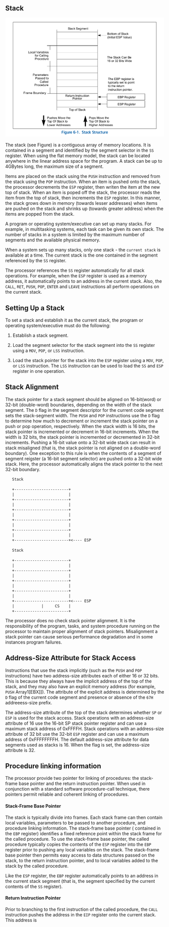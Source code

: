 Stack
---------------------------------------------------

![Stack](https://raw.githubusercontent.com/EmulateSpace/PictureSet/master/BiscuitOS/kernel/MMU000000.png)
  
The stack (see Figure) is a contiguous array of memory locations.
It is contained in a segment and identified by the segment selector
in the `SS` register. When using the flat memory model, the stack
can be located anywhere in the linear address space for the program.
A stack can be up to 4GBytes long, the maximum size of a segment.

Items are placed on the stack using the `PUSH` instruction and removed
from the stack using the `POP` instruction. When an item is pushed
onto the stack, the processor decrements the `ESP` register, then
writen the item at the new top of stack. When an item is poped off
the stack, the processor reads the item from the top of stack, then
increments the `ESP` register. In this manner, the stack grows down
in memory (towards lesser addresses) when items are pushed on the
stack and shrinks up (towards greater address) when the items are
popped from the stack.

A program or operating system/executive can set up many stacks.
For example, in multitasking systems, each task can be given its
own stack. The number of stacks in a system is limited by the
maximum number of segments and the available physical memory.

When a system sets up many stacks, only one stack - the `current stack` 
is available at a time. The current stack is the one contained in
the segment referenced by the `SS` register.

The processor references the `SS` register automatically for all
stack operations. For example, when the `ESP` register is used as
a memory address, it automatically points to an address in the current
stack. Also, the `CALL`, `RET`, `PUSH`, `POP`, `ENTER` and `LEAVE`
instructions all perform operations on the current stack.

## Setting Up a Stack

  To set a stack and establish it as the current stack, the program
  or operating system/executive must do the following:

  1. Establish a stack segment.

  2. Load the segment selector for the stack segment into the `SS`
     register using a `MOV`, `POP`, or `LSS` instruction.

  3. Load the stack pointer for the stack into the `ESP` register
     using a `MOV`, `POP`, or `LSS` instruction. The `LSS` instruction
     can be used to load the `SS` and `ESP` register in one operation. 

## Stack Alignment

  The stack pointer for a stack segment should be aligned on 16-bit(word)
  or 32-bit (double-word) boundaries, depending on the width of the stack
  segment. The `D` flag in the segment descriptor for the current code
  segment sets the stack-segment width. The `PUSH` and `POP` instructions
  use the `D` flag to determine how much to decrement or increment the
  stack pointer on a push or pop operation, respectively. When the stack
  width is 16 bits, the stack pointer is incremented or decrement in 16-bit
  increments. When the width is 32 bits, the stack pointer is incremented
  or decremented in 32-bit increments. Pushing a 16-bit value onto a 32-bit
  wide stack can result in stack misaligned (that is, the stack pointer is
  not aligned on a double-word boundary). One exception to this rule is 
  when the contents of a segment of segment reigster (a 16-bit segment
  selector) are pushed onto a 32-bit wide stack. Here, the processor
  automatically aligns the stack pointer to the next 32-bit boundary.

  ```
     Stack

     +------------------------+
     |                        |
     +------------------------+
     |                        |
     +------------------------+
     |                        |
     +------------------------+
     |                        |
     +------------------------+
     |                        |
     +------------------------+<---- ESP

     Stack 

     +------------------------+
     |                        |
     +------------------------+
     |                        |
     +------------------------+
     |                        |
     +------------------------+
     |                        |
     +------------------------+<---- ESP
     |            |     CS    |
     +------------------------+
  ```

  The processor does no check stack pointer alignment. It is the 
  responsibility of the program, tasks, and system procedure running on
  the processor to maintain proper alignment of stack pointers. Misalignment
  a stack pointer can cause serious performance degradation and in some 
  instances program failures.

## Address-Size Attribute for Stack Access

  Instructions that use the stack implicitly (such as the `PUSH` and `POP`
  instructions) have two address-size attributes each of either 16 or 32
  bits. This is because they always have the implicit address of the top
  of the stack, and they may also have an explicit memory address (for
  example, `PUSH` Array1[EBX]]). The attribute of the explicit address is
  determined by the `D` flag of the current code segment and presence or
  absence of the `67H` addreeess-size prefix.

  The address-size attribute of the top of the stack determines whether
  `SP` or `ESP` is used for the stack access. Stack operations with an
  address-size attribute of 16 use the 16-bit SP stack pointer register
  and can use a maximum stack address of 0xFFFFH. Stack operations with
  an address-size attribute of 32 bit use the 32-bit `ESP` register and
  can use a maximum address of 0xFFFFFFFFH. The default address-size 
  attribute for data segments used as stacks is 16. When the flag is set,
  the address-size attribute is 32.

## Procedure linking information

  The processor provide two pointer for linking of procedures: the stack-
  frame base pointer and the return instruction pointer. When used in 
  conjunction with a standard software procedure-call technique, there
  pointers permit reliable and coherent linking of procedures.

#### Stack-Frame Base Pointer

  The stack is typically divide into frames. Each stack frame can then 
  contain local variables, parameters to be passed to another procedure,
  and procedure linking information. The stack-frame base pointer (
  contained in the `EBP` register) identifies a fixed reference point
  within the stack frame for the called procedure. To use the stack-frame
  base pointer, the called procedure typically copies the contents of
  the `ESP` register into the `EBP` register prior to pushing any local
  variables on the stack. The stack-frame base pointer then permits easy
  access to data structures passed on the stack, to the return instruction
  pointer, and to local variables added to the stack by the called 
  procedure.

  Like the `ESP` register, the `EBP` register automatically points to an
  address in the current stack segment (that is, the segment specified by
  the current contents of the `SS` register).

#### Return Instruction Pointer

  Prior to branching to the first instruction of the called procedure,
  the `CALL` instruction pushes the address in the `EIP` register onto
  the current stack. This address is 























